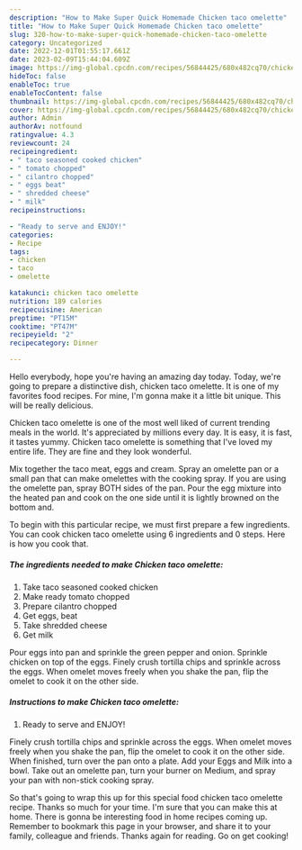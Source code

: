 ```yaml
---
description: "How to Make Super Quick Homemade Chicken taco omelette"
title: "How to Make Super Quick Homemade Chicken taco omelette"
slug: 320-how-to-make-super-quick-homemade-chicken-taco-omelette
category: Uncategorized
date: 2022-12-01T01:55:17.661Z
date: 2023-02-09T15:44:04.609Z
image: https://img-global.cpcdn.com/recipes/56844425/680x482cq70/chicken-taco-omelette-recipe-main-photo.jpg
hideToc: false
enableToc: true
enableTocContent: false
thumbnail: https://img-global.cpcdn.com/recipes/56844425/680x482cq70/chicken-taco-omelette-recipe-main-photo.jpg
cover: https://img-global.cpcdn.com/recipes/56844425/680x482cq70/chicken-taco-omelette-recipe-main-photo.jpg
author: Admin
authorAv: notfound
ratingvalue: 4.3
reviewcount: 24
recipeingredient:
- " taco seasoned cooked chicken"
- " tomato chopped"
- " cilantro chopped"
- " eggs beat"
- " shredded cheese"
- " milk"
recipeinstructions:

- "Ready to serve and ENJOY!"
categories:
- Recipe
tags:
- chicken
- taco
- omelette

katakunci: chicken taco omelette 
nutrition: 189 calories
recipecuisine: American
preptime: "PT15M"
cooktime: "PT47M"
recipeyield: "2"
recipecategory: Dinner

---
```



Hello everybody, hope you're having an amazing day today. Today, we're going to prepare a distinctive dish, chicken taco omelette. It is one of my favorites food recipes. For mine, I'm gonna make it a little bit unique. This will be really delicious.

Chicken taco omelette is one of the most well liked of current trending meals in the world. It's appreciated by millions every day. It is easy, it is fast, it tastes yummy. Chicken taco omelette is something that I've loved my entire life. They are fine and they look wonderful.

Mix together the taco meat, eggs and cream. Spray an omelette pan or a small pan that can make omelettes with the cooking spray. If you are using the omelette pan, spray BOTH sides of the pan. Pour the egg mixture into the heated pan and cook on the one side until it is lightly browned on the bottom and.


To begin with this particular recipe, we must first prepare a few ingredients. You can cook chicken taco omelette using 6 ingredients and 0 steps. Here is how you cook that.

<!--inarticleads1-->

##### The ingredients needed to make Chicken taco omelette:

1. Take  taco seasoned cooked chicken
1. Make ready  tomato chopped
1. Prepare  cilantro chopped
1. Get  eggs, beat
1. Take  shredded cheese
1. Get  milk


Pour eggs into pan and sprinkle the green pepper and onion. Sprinkle chicken on top of the eggs. Finely crush tortilla chips and sprinkle across the eggs. When omelet moves freely when you shake the pan, flip the omelet to cook it on the other side. 

<!--inarticleads2-->

##### Instructions to make Chicken taco omelette:


1. Ready to serve and ENJOY!

Finely crush tortilla chips and sprinkle across the eggs. When omelet moves freely when you shake the pan, flip the omelet to cook it on the other side. When finished, turn over the pan onto a plate. Add your Eggs and Milk into a bowl. Take out an omelette pan, turn your burner on Medium, and spray your pan with non-stick cooking spray. 

So that's going to wrap this up for this special food chicken taco omelette recipe. Thanks so much for your time. I'm sure that you can make this at home. There is gonna be interesting food in home recipes coming up. Remember to bookmark this page in your browser, and share it to your family, colleague and friends. Thanks again for reading. Go on get cooking!
